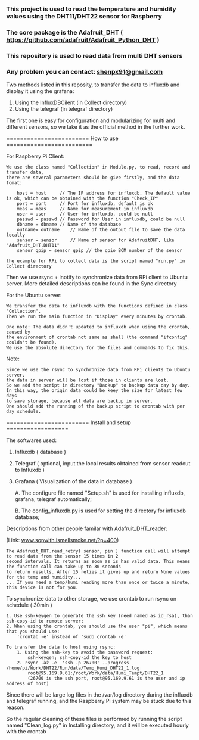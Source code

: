 ### This project is used to read the temperature and humidity values using the DHT11/DHT22 sensor for Raspberry
### The core package is the Adafruit_DHT ( https://github.com/adafruit/Adafruit_Python_DHT )
### This repository is used to read data from multi DHT sensors
### Any problem you can contact: shenpx91@gmail.com

Two methods listed in this reposity, to transfer the data to influxdb and display it using the grafana:

1. Using the InfluxDBCilent (in Collect  directory)
2. Using the telegraf       (in telegraf directory) 

The first one is easy for configuration and modularizing for multi and different sensors,
so we take it as the official method in the further work.

======================== How to use =========================

For Raspberry Pi Client:

    We use the class named "Collection" in Module.py, to read, record and transfer data,
    there are several parameters should be give firstly, and the data fomat:

		host = host		// The IP address for influxdb. The default value is ok, which can be obtained with the function "Check_IP"
		port = port		// Port for influxdb, default is ok
		meas = meas     // Name for measurement in influxdb
		user = user     // User for influxdb, could be null
		passwd = passwd // Password for User in influxdb, could be null
		dbname = dbname // Name of the database
		outname= outname	// Name of the output file to save the data locally
		sensor = sensor		// Name of sensor for AdafruitDHT, like "Adafruit_DHT.DHT11"
		sensor_gpip = sensor_gpip // the gpio BCM number of the sensor

    the example for RPi to collect data is the script named "run.py" in Collect directory

Then we use rsync + inotify to synchronize data from RPi client to Ubuntu server.
More detailed descriptions can be found in the Sync directory


For the Ubuntu server:

    We transfer the data to influxdb with the functions defined in class "Collection".
    Then we run the main function in "Display" every minutes by crontab.

    One note: The data didn't updated to influxdb when using the crontab, caused by
    the environment of crontab not same as shell (the command "ifconfig" couldn't be found).
    We use the absolute directory for the files and commands to fix this.


Note:

    Since we use the rsync to synchronize data from RPi clients to Ubuntu server,
    the data in server will be lost if those in clients are lost.
    So we add the script in directory "Backup" to backup data day by day.
    In this way, the origin data could be keey the size for latest few days
    to save storage, because all data are backup in server.
    One should add the running of the backup script to crontab with per day schedule.

======================== Install and setup ==================

The softwares used:

1.  Influxdb  ( database )
2.  Telegraf  ( optional, input the local results obtained from sensor readout to Influxdb )
3.  Grafana   ( Visualization of the data in database )


	A. The configure file named "Setup.sh" is used for installing influxdb, grafana, telegraf automatically;

	B. The config_influxdb.py is used for setting the directory for influxdb database;


Descriptions from other people familar with Adafruit_DHT_reader:

(Link:	www.sopwith.ismellsmoke.net/?p=400)

    The Adafruit_DHT.read_retry( sensor, pin ) function call will attempt to read data from the sensor 15 times in 2
	second intervals. It returns as soon as is has valid data. This means the function call can take up to 30 seconds
	to return results. After 15 reties it gives up and return None values for the temp and humidity...
	... If you need a temp/humi reading more than once or twice a minute, this device is not for you.


To synchronize data to other storage, we use crontab to run rsync on schedule ( 30min )
	
	1. Use ssh-keygen to generate the ssh key (need named as id_rsa), than ssh-copy-id to remote server;
	2. When using the crontab, you should use the user "pi", which means that you should use:
		'crontab -e' instead of 'sudo crontab -e'
	
    To transfer the data to host using rsync:
        1. Using the ssh-key to avoid the password request:
            ssh-keygen; ssh-copy-id the key to host
        2. rsync -az -e  'ssh -p 26700' --progress /home/pi/Work/DHT22/Run/data/Temp_Humi_DHT22_1.log 
            root@95.169.9.61:/root/Work/data/Humi_Tempt/DHT22_1
            (26700 is the ssh port, root@95.169.9.61 is the user and ip address of host)


Since there will be large log files in the /var/log directory during the influxdb and telegraf running,
and the Raspberry Pi system may be stuck due to this reason.

So the regular cleaning of these files is performed by running the script named "Clean_log.py" in Installing
directory, and it will be executed hourly with the crontab

